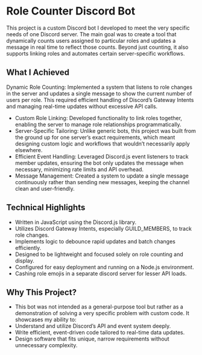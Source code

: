 # Role Counter Discord Bot
This project is a custom Discord bot I developed to meet the very specific needs of one Discord server. The main goal was to create a tool that dynamically counts users assigned to particular roles and updates a message in real time to reflect those counts. Beyond just counting, it also supports linking roles and automates certain server-specific workflows.

## What I Achieved
Dynamic Role Counting: Implemented a system that listens to role changes in the server and updates a single message to show the current number of users per role. This required efficient handling of Discord’s Gateway Intents and managing real-time updates without excessive API calls.

- Custom Role Linking: Developed functionality to link roles together, enabling the server to manage role relationships programmatically.
- Server-Specific Tailoring: Unlike generic bots, this project was built from the ground up for one server’s exact requirements, which meant designing custom logic and workflows that wouldn’t necessarily apply elsewhere.
- Efficient Event Handling: Leveraged Discord.js event listeners to track member updates, ensuring the bot only updates the message when necessary, minimizing rate limits and API overhead.
- Message Management: Created a system to update a single message continuously rather than sending new messages, keeping the channel clean and user-friendly.

## Technical Highlights
- Written in JavaScript using the Discord.js library.
- Utilizes Discord Gateway Intents, especially GUILD_MEMBERS, to track role changes.
- Implements logic to debounce rapid updates and batch changes efficiently.
- Designed to be lightweight and focused solely on role counting and display.
- Configured for easy deployment and running on a Node.js environment.
- Cashing role emojis in a separate discord server for lesser API loads.

## Why This Project?
- This bot was not intended as a general-purpose tool but rather as a demonstration of solving a very specific problem with custom code. It showcases my ability to:
- Understand and utilize Discord’s API and event system deeply.
- Write efficient, event-driven code tailored to real-time data updates.
- Design software that fits unique, narrow requirements without unnecessary complexity.
